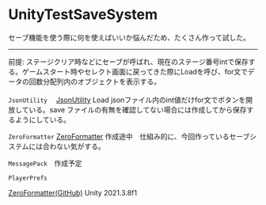 # UnityTestSaveSystem

セーブ機能を使う際に何を使えばいいか悩んだため、たくさん作って試した。
_______________________________________________________________________________________________________________________________
前提: ステージクリア時などにセーブが呼ばれ、現在のステージ番号intで保存する。ゲームスタート時やセレクト画面に戻ってきた際にLoadを呼び、for文でデータの回数分配列内のオブジェクトを表示する。
<br><br>
`JsonUtility`　
[JsonUtility](https://github.com/YutaKonoma/UnityTestSaveSystem/tree/master/Assets/Scripts/JsonUtility)
Load jsonファイル内のint値だけfor文でボタンを開放している。save ファイルの有無を確認してない場合には作成してから保存するようにしている。　

`ZeroFormatter`
[ZeroFormatter](https://github.com/YutaKonoma/UnityTestSaveSystem/tree/master/Assets/Scripts/ZeroFormatter)
作成途中　仕組み的に、今回作っているセーブシステムには合わない気がする。

`MessagePack`　作成予定  

`PlayerPrefs` 

[ZeroFormatter(GitHub)](https://github.com/neuecc/ZeroFormatter)  Unity 2021.3.8f1

